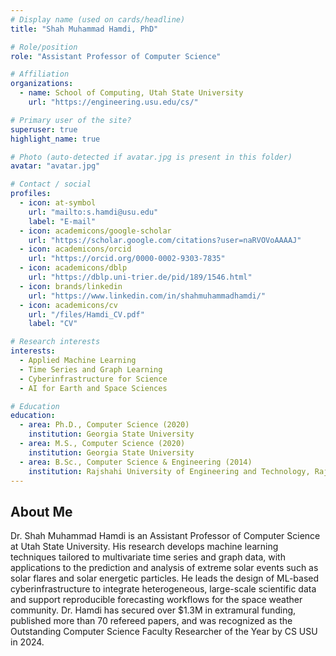 ```yaml
---
# Display name (used on cards/headline)
title: "Shah Muhammad Hamdi, PhD"

# Role/position
role: "Assistant Professor of Computer Science"

# Affiliation
organizations:
  - name: School of Computing, Utah State University
    url: "https://engineering.usu.edu/cs/"

# Primary user of the site?
superuser: true
highlight_name: true

# Photo (auto-detected if avatar.jpg is present in this folder)
avatar: "avatar.jpg"

# Contact / social
profiles:
  - icon: at-symbol
    url: "mailto:s.hamdi@usu.edu"
    label: "E-mail"
  - icon: academicons/google-scholar
    url: "https://scholar.google.com/citations?user=naRVOVoAAAAJ"
  - icon: academicons/orcid
    url: "https://orcid.org/0000-0002-9303-7835"
  - icon: academicons/dblp
    url: "https://dblp.uni-trier.de/pid/189/1546.html"
  - icon: brands/linkedin
    url: "https://www.linkedin.com/in/shahmuhammadhamdi/"
  - icon: academicons/cv
    url: "/files/Hamdi_CV.pdf"
    label: "CV"

# Research interests
interests:
  - Applied Machine Learning
  - Time Series and Graph Learning
  - Cyberinfrastructure for Science
  - AI for Earth and Space Sciences

# Education
education:
  - area: Ph.D., Computer Science (2020)
    institution: Georgia State University
  - area: M.S., Computer Science (2020)
    institution: Georgia State University
  - area: B.Sc., Computer Science & Engineering (2014)
    institution: Rajshahi University of Engineering and Technology, Rajshahi, Bangladesh
---
```

## About Me

Dr. Shah Muhammad Hamdi is an Assistant Professor of Computer Science at Utah State University. His research develops machine learning techniques tailored to multivariate time series and graph data, with applications to the prediction and analysis of extreme solar events such as solar flares and solar energetic particles. He leads the design of ML-based cyberinfrastructure to integrate heterogeneous, large-scale scientific data and support reproducible forecasting workflows for the space weather community. Dr. Hamdi has secured over $1.3M in extramural funding, published more than 70 refereed papers, and was recognized as the Outstanding Computer Science Faculty Researcher of the Year by CS USU in 2024.
